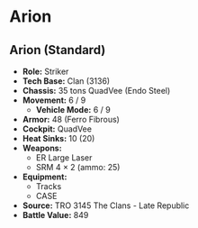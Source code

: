 # Arion
## Arion (Standard)
- **Role:** Striker
- **Tech Base:** Clan (3136)
- **Chassis:** 35 tons QuadVee (Endo Steel)
- **Movement:** 6 / 9
  - **Vehicle Mode:** 6 / 9
- **Armor:** 48 (Ferro Fibrous)
- **Cockpit:** QuadVee
- **Heat Sinks:** 10 (20)
- **Weapons:**
  - ER Large Laser
  - SRM 4 × 2 (ammo: 25)
- **Equipment:**
  - Tracks
  - CASE
- **Source:** TRO 3145 The Clans - Late Republic
- **Battle Value:** 849

